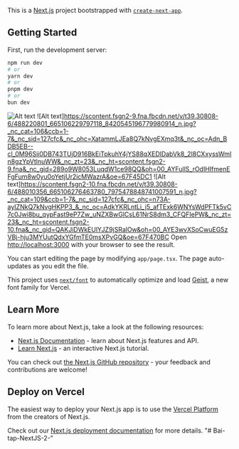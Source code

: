 This is a [Next.js](https://nextjs.org) project bootstrapped with [`create-next-app`](https://nextjs.org/docs/app/api-reference/cli/create-next-app).

## Getting Started

First, run the development server:

```bash
npm run dev
# or
yarn dev
# or
pnpm dev
# or
bun dev
```
![Alt text](https://scontent.fsgn2-8.fna.fbcdn.net/v/t39.30808-6/487885163_665106233130451_1576292800168930905_n.jpg?stp=dst-jpg_s600x600_tt6&_nc_cat=102&ccb=1-7&_nc_sid=127cfc&_nc_ohc=nGGZBdtc_AUQ7kNvgEDZrJ4&_nc_oc=AdkFY67NhIj-0lvm_n7r0GxSRsNeVFNSnbFgopFH8XNO7iWeEZChKA0iZicLaDR1K9MAhcTGrEd7Guk2fhD-zm8R&_nc_zt=23&_nc_ht=scontent.fsgn2-8.fna&_nc_gid=WCIplip9A6NaLfgqld0LkQ&oh=00_AYFiBvEso9gP2vMavp7kpQUBDdKS2encaK8KPAPtA-WE5w&oe=67F48F22)
![Alt text]https://scontent.fsgn2-9.fna.fbcdn.net/v/t39.30808-6/488220801_665106229797118_8420545196779980914_n.jpg?_nc_cat=106&ccb=1-7&_nc_sid=127cfc&_nc_ohc=XatammLJEa8Q7kNvgEXmq3t&_nc_oc=Adn_BDB5EB--cl_0M96Sii0DB743TUjD916BkEiTpkuhY4jYS88qXEDlDabVk8_2l8CXxyssWmIn8gzYpVtlnuWW&_nc_zt=23&_nc_ht=scontent.fsgn2-9.fna&_nc_gid=289o9W8053LuqdW1ce98QQ&oh=00_AYFullS_rOdIHIfmenEFgFum8w0yu0oYetjUr2icMWazrA&oe=67F45DC1
![Alt text]https://scontent.fsgn2-10.fna.fbcdn.net/v/t39.30808-6/488010356_665106276463780_7975478848741007591_n.jpg?_nc_cat=109&ccb=1-7&_nc_sid=127cfc&_nc_ohc=n73A-ayIZNkQ7kNvgHKPP3_&_nc_oc=AdkYKRLntLi_j5_afTExk6WNYsWdPFTk5vC7c0Jwi8bu_qypFast9eP7Zw_uNZXBwGlCsL61NrS8dm3_CFQFIePW&_nc_zt=23&_nc_ht=scontent.fsgn2-10.fna&_nc_gid=QAKJiDWkEUlYJZ9jSRalOw&oh=00_AYE3wvXSoCwuEG5zVBj-hju3MYUutQdxYGfmTE0msXPvGQ&oe=67F470BC
Open [http://localhost:3000](http://localhost:3000) with your browser to see the result.

You can start editing the page by modifying `app/page.tsx`. The page auto-updates as you edit the file.

This project uses [`next/font`](https://nextjs.org/docs/app/building-your-application/optimizing/fonts) to automatically optimize and load [Geist](https://vercel.com/font), a new font family for Vercel.

## Learn More

To learn more about Next.js, take a look at the following resources:

- [Next.js Documentation](https://nextjs.org/docs) - learn about Next.js features and API.
- [Learn Next.js](https://nextjs.org/learn) - an interactive Next.js tutorial.

You can check out [the Next.js GitHub repository](https://github.com/vercel/next.js) - your feedback and contributions are welcome!

## Deploy on Vercel

The easiest way to deploy your Next.js app is to use the [Vercel Platform](https://vercel.com/new?utm_medium=default-template&filter=next.js&utm_source=create-next-app&utm_campaign=create-next-app-readme) from the creators of Next.js.

Check out our [Next.js deployment documentation](https://nextjs.org/docs/app/building-your-application/deploying) for more details.
"# Bai-tap-NextJS-2-" 
